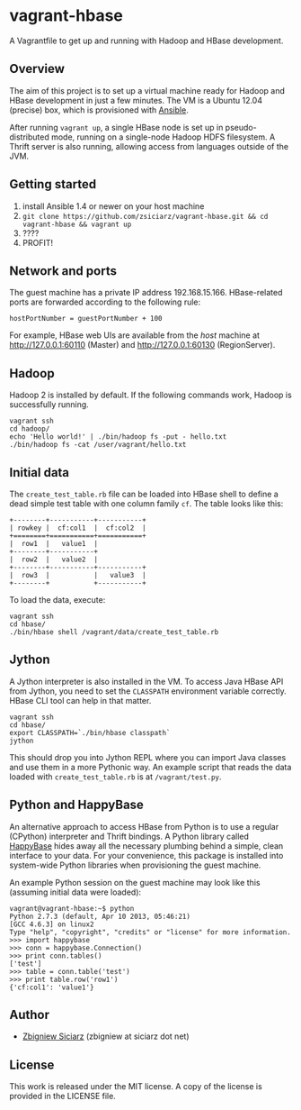 vagrant-hbase
=============

A Vagrantfile to get up and running with Hadoop and HBase development.

Overview
--------

The aim of this project is to set up a virtual machine ready for Hadoop and HBase
development in just a few minutes. The VM is a Ubuntu 12.04 (precise) box,
which is provisioned with [Ansible](http://www.ansibleworks.com/).

After running `vagrant up`, a single HBase node is set up in pseudo-distributed
mode, running on a single-node Hadoop HDFS filesystem. A Thrift server is also
running, allowing access from languages outside of the JVM.

Getting started
---------------

1. install Ansible 1.4 or newer on your host machine
2. `git clone https://github.com/zsiciarz/vagrant-hbase.git && cd vagrant-hbase && vagrant up`
3. ????
4. PROFIT!

Network and ports
-----------------

The guest machine has a private IP address 192.168.15.166. HBase-related
ports are forwarded according to the following rule:

    hostPortNumber = guestPortNumber + 100

For example, HBase web UIs are available from the *host* machine at
http://127.0.0.1:60110 (Master) and http://127.0.0.1:60130 (RegionServer).

Hadoop
------

Hadoop 2 is installed by default. If the following commands work, Hadoop is
successfully running.

    vagrant ssh
    cd hadoop/
    echo 'Hello world!' | ./bin/hadoop fs -put - hello.txt
    ./bin/hadoop fs -cat /user/vagrant/hello.txt

Initial data
------------

The `create_test_table.rb` file can be loaded into HBase shell to define
a dead simple test table with one column family `cf`. The table looks like this:

    +--------+-----------+-----------+
    | rowkey |  cf:col1  |  cf:col2  |
    +========+===========+===========+
    |  row1  |   value1  |
    +--------+-----------+
    |  row2  |   value2  |
    +--------+-----------+-----------+
    |  row3  |           |   value3  |
    +--------+           +-----------+

To load the data, execute:

    vagrant ssh
    cd hbase/
    ./bin/hbase shell /vagrant/data/create_test_table.rb

Jython
------

A Jython interpreter is also installed in the VM. To access Java HBase API
from Jython, you need to set the `CLASSPATH` environment variable correctly.
HBase CLI tool can help in that matter.

    vagrant ssh
    cd hbase/
    export CLASSPATH=`./bin/hbase classpath`
    jython

This should drop you into Jython REPL where you can import Java classes
and use them in a more Pythonic way. An example script that reads the data
loaded with `create_test_table.rb` is at `/vagrant/test.py`.

Python and HappyBase
--------------------

An alternative approach to access HBase from Python is to use a regular
(CPython) interpreter and Thrift bindings. A Python library called
[HappyBase](https://pypi.python.org/pypi/happybase/) hides away all the
necessary plumbing behind a simple, clean interface to your data. For
your convenience, this package is installed into system-wide Python libraries
when provisioning the guest machine.

An example Python session on the guest machine may look like this (assuming
initial data were loaded):

    vagrant@vagrant-hbase:~$ python
    Python 2.7.3 (default, Apr 10 2013, 05:46:21)
    [GCC 4.6.3] on linux2
    Type "help", "copyright", "credits" or "license" for more information.
    >>> import happybase
    >>> conn = happybase.Connection()
    >>> print conn.tables()
    ['test']
    >>> table = conn.table('test')
    >>> print table.row('row1')
    {'cf:col1': 'value1'}

Author
------

 * [Zbigniew Siciarz](http://siciarz.net) (zbigniew at siciarz dot net)

License
-------

This work is released under the MIT license. A copy of the license is provided
in the LICENSE file.

